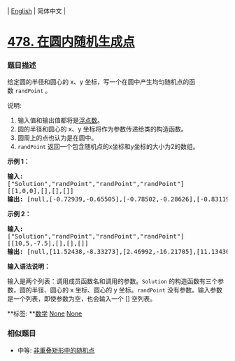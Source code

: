 | [English](README_EN.md) | 简体中文 |

# [478. 在圆内随机生成点](https://leetcode-cn.com/problems/generate-random-point-in-a-circle)
 ### 题目描述
<p>给定圆的半径和圆心的 x、y 坐标，写一个在圆中产生均匀随机点的函数&nbsp;<code>randPoint</code>&nbsp;。</p>

<p>说明:</p>

<ol>
	<li>输入值和输出值都将是<a href="https://baike.baidu.com/item/%E6%B5%AE%E7%82%B9%E6%95%B0/6162520">浮点数</a>。</li>
	<li>圆的半径和圆心的 x、y 坐标将作为参数传递给类的构造函数。</li>
	<li>圆周上的点也认为是在圆中。</li>
	<li><code>randPoint</code>&nbsp;返回一个包含随机点的x坐标和y坐标的大小为2的数组。</li>
</ol>

<p><strong>示例 1：</strong></p>

<pre>
<strong>输入: 
</strong>[&quot;Solution&quot;,&quot;randPoint&quot;,&quot;randPoint&quot;,&quot;randPoint&quot;]
[[1,0,0],[],[],[]]
<strong>输出: </strong>[null,[-0.72939,-0.65505],[-0.78502,-0.28626],[-0.83119,-0.19803]]
</pre>

<p><strong>示例 2：</strong></p>

<pre>
<strong>输入: 
</strong>[&quot;Solution&quot;,&quot;randPoint&quot;,&quot;randPoint&quot;,&quot;randPoint&quot;]
[[10,5,-7.5],[],[],[]]
<strong>输出: </strong>[null,[11.52438,-8.33273],[2.46992,-16.21705],[11.13430,-12.42337]]</pre>

<p><strong>输入语法说明：</strong></p>

<p>输入是两个列表：调用成员函数名和调用的参数。<code>Solution</code>&nbsp;的构造函数有三个参数，圆的半径、圆心的 x 坐标、圆心的 y 坐标。<code>randPoint</code>&nbsp;没有参数。输入参数是一个列表，即使参数为空，也会输入一个 [] 空列表。</p>

**标签:	**[数学](https://leetcode-cn.com/tag/math) [None](https://leetcode-cn.com/tag/random) [None](https://leetcode-cn.com/tag/rejection-sampling) 
 ### 相似题目
- 中等:	[非重叠矩形中的随机点](https://leetcode-cn.com/problems/random-point-in-non-overlapping-rectangles) 
